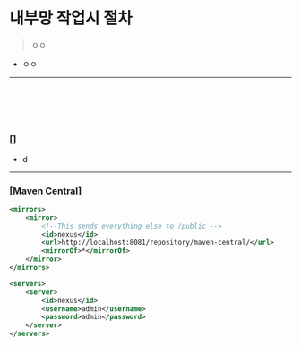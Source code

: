 # 내부망 작업시 절차
> ㅇㅇ 
* ㅇㅇ

<hr>
<br>

## 
#### 

<br>

### []
* d

<hr>

### [Maven Central]
```xml
<mirrors>
    <mirror>
        <!--This sends everything else to /public -->
        <id>nexus</id>
        <url>http://localhost:8081/repository/maven-central/</url>
        <mirrorOf>*</mirrorOf>
    </mirror>
</mirrors>

<servers>
    <server>
        <id>nexus</id>
        <username>admin</username>
        <password>admin</password>
    </server>
</servers>
```
